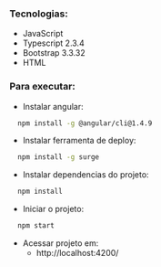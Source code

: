 ### Tecnologias:
* JavaScript
* Typescript 2.3.4
* Bootstrap 3.3.32
* HTML

### Para executar:
* Instalar angular:
```sh
  npm install -g @angular/cli@1.4.9
```
* Instalar ferramenta de deploy:
```sh
  npm install -g surge
```
* Instalar dependencias do projeto:
```sh
  npm install
```
* Iniciar o projeto:
```sh
  npm start
```
* Acessar projeto em:
  - http://localhost:4200/
